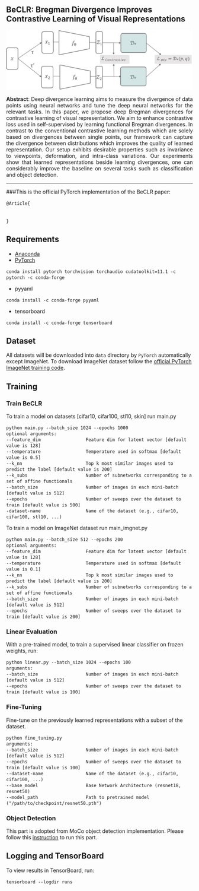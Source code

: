 ## BeCLR: Bregman Divergence Improves Contrastive Learning of Visual Representations
<p align="center">
  <img src="https://github.com/csfarzin/BeCLR/blob/master/media/BeCLR_Arch.jpg" width="800"/>
</p>

<p align="justify">
<strong>Abstract</strong>: Deep divergence learning aims to measure the divergence of data points using neural networks and tune the deep neural networks for the relevant tasks. In this paper, we propose deep Bregman divergences for contrastive learning of visual representation. We aim to enhance contrastive loss used in self-supervised by learning functional Bregman divergences. In contrast to the conventional contrastive learning methods which are solely based on divergences between single points, our framework can capture the divergence between distributions which improves the quality of learned representation. Our setup exhibits desirable properties such as invariance to viewpoints, deformation, and intra-class variations. Our experiments show that learned representations beside learning divergences, one can considerably improve the baseline on several tasks such as classification and object detection. 
</p>

----
###This is the official PyTorch implementation of the BeCLR paper:
```
@Article{


}
```



## Requirements
- [Anaconda](https://www.anaconda.com/download/)
- [PyTorch](https://pytorch.org)
```
conda install pytorch torchvision torchaudio cudatoolkit=11.1 -c pytorch -c conda-forge
```
- pyyaml
```
conda install -c conda-forge pyyaml
```
- tensorboard
```
conda install -c conda-forge tensorboard
```

## Dataset
All datasets will be downloaded into `data` directory by `PyTorch` automatically except ImageNet.
To download ImageNet dataset follow the [official PyTorch ImageNet training code](https://github.com/pytorch/examples/tree/master/imagenet).

## Training
### Train BeCLR
To train a model on datasets [cifar10, cifar100, stl10, skin] run main.py 
```
python main.py --batch_size 1024 --epochs 1000 
optional arguments:
--feature_dim                 Feature dim for latent vector [default value is 128]
--temperature                 Temperature used in softmax [default value is 0.5]
--k_nn                        Top k most similar images used to predict the label [default value is 200]
--k_subs                      Number of subnetworks corresponding to a set of affine functionals
--batch_size                  Number of images in each mini-batch [default value is 512]
--epochs                      Number of sweeps over the dataset to train [default value is 500]
-dataset-name                 Name of the dataset (e.g., cifar10, cifar100, stl10, ...)
```
To train a model on ImageNet dataset run main_imgnet.py 
```
python main.py --batch_size 512 --epochs 200
optional arguments:
--feature_dim                 Feature dim for latent vector [default value is 128]
--temperature                 Temperature used in softmax [default value is 0.1]
--k_nn                        Top k most similar images used to predict the label [default value is 200]
--k_subs                      Number of subnetworks corresponding to a set of affine functionals
--batch_size                  Number of images in each mini-batch [default value is 512]
--epochs                      Number of sweeps over the dataset to train [default value is 200]
```
### Linear Evaluation
With a pre-trained model, to train a supervised linear classifier on frozen weights, run:
```
python linear.py --batch_size 1024 --epochs 100 
arguments:
--batch_size                  Number of images in each mini-batch [default value is 512]
--epochs                      Number of sweeps over the dataset to train [default value is 100]
```
### Fine-Tuning
Fine-tune on the previously learned representations with a subset of the dataset. 
```
python fine_tuning.py
arguments:
--batch_size                  Number of images in each mini-batch [default value is 512]
--epochs                      Number of sweeps over the dataset to train [default value is 100]
--dataset-name                Name of the dataset (e.g., cifar10, cifar100, ...)
--base_model                  Base Network Architecture (resnet18, resnet50)
--model_path                  Path to pretrained model ("/path/to/checkpoint/resnet50.pth")
```
### Object Detection
This part is adopted from MoCo object detection implementation. Please follow this [instruction](https://github.com/facebookresearch/moco/tree/master/detection) to run this part.
    
## Logging and TensorBoard
To view results in TensorBoard, run:
```
tensorboard --logdir runs
```
